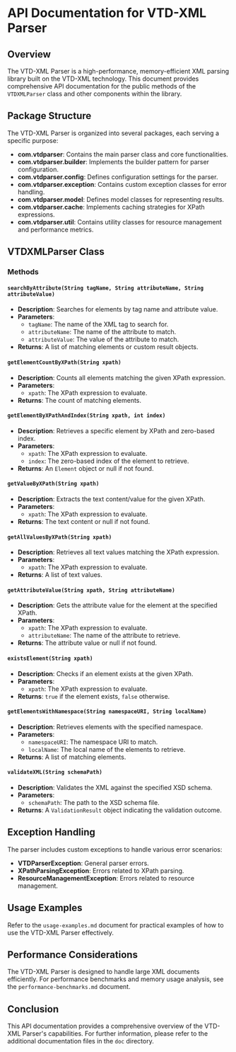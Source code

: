 # API Documentation for VTD-XML Parser

## Overview
The VTD-XML Parser is a high-performance, memory-efficient XML parsing library built on the VTD-XML technology. This document provides comprehensive API documentation for the public methods of the `VTDXMLParser` class and other components within the library.

## Package Structure
The VTD-XML Parser is organized into several packages, each serving a specific purpose:

- **com.vtdparser**: Contains the main parser class and core functionalities.
- **com.vtdparser.builder**: Implements the builder pattern for parser configuration.
- **com.vtdparser.config**: Defines configuration settings for the parser.
- **com.vtdparser.exception**: Contains custom exception classes for error handling.
- **com.vtdparser.model**: Defines model classes for representing results.
- **com.vtdparser.cache**: Implements caching strategies for XPath expressions.
- **com.vtdparser.util**: Contains utility classes for resource management and performance metrics.

## VTDXMLParser Class
### Methods

#### `searchByAttribute(String tagName, String attributeName, String attributeValue)`
- **Description**: Searches for elements by tag name and attribute value.
- **Parameters**:
  - `tagName`: The name of the XML tag to search for.
  - `attributeName`: The name of the attribute to match.
  - `attributeValue`: The value of the attribute to match.
- **Returns**: A list of matching elements or custom result objects.

#### `getElementCountByXPath(String xpath)`
- **Description**: Counts all elements matching the given XPath expression.
- **Parameters**:
  - `xpath`: The XPath expression to evaluate.
- **Returns**: The count of matching elements.

#### `getElementByXPathAndIndex(String xpath, int index)`
- **Description**: Retrieves a specific element by XPath and zero-based index.
- **Parameters**:
  - `xpath`: The XPath expression to evaluate.
  - `index`: The zero-based index of the element to retrieve.
- **Returns**: An `Element` object or null if not found.

#### `getValueByXPath(String xpath)`
- **Description**: Extracts the text content/value for the given XPath.
- **Parameters**:
  - `xpath`: The XPath expression to evaluate.
- **Returns**: The text content or null if not found.

#### `getAllValuesByXPath(String xpath)`
- **Description**: Retrieves all text values matching the XPath expression.
- **Parameters**:
  - `xpath`: The XPath expression to evaluate.
- **Returns**: A list of text values.

#### `getAttributeValue(String xpath, String attributeName)`
- **Description**: Gets the attribute value for the element at the specified XPath.
- **Parameters**:
  - `xpath`: The XPath expression to evaluate.
  - `attributeName`: The name of the attribute to retrieve.
- **Returns**: The attribute value or null if not found.

#### `existsElement(String xpath)`
- **Description**: Checks if an element exists at the given XPath.
- **Parameters**:
  - `xpath`: The XPath expression to evaluate.
- **Returns**: `true` if the element exists, `false` otherwise.

#### `getElementsWithNamespace(String namespaceURI, String localName)`
- **Description**: Retrieves elements with the specified namespace.
- **Parameters**:
  - `namespaceURI`: The namespace URI to match.
  - `localName`: The local name of the elements to retrieve.
- **Returns**: A list of matching elements.

#### `validateXML(String schemaPath)`
- **Description**: Validates the XML against the specified XSD schema.
- **Parameters**:
  - `schemaPath`: The path to the XSD schema file.
- **Returns**: A `ValidationResult` object indicating the validation outcome.

## Exception Handling
The parser includes custom exceptions to handle various error scenarios:

- **VTDParserException**: General parser errors.
- **XPathParsingException**: Errors related to XPath parsing.
- **ResourceManagementException**: Errors related to resource management.

## Usage Examples
Refer to the `usage-examples.md` document for practical examples of how to use the VTD-XML Parser effectively.

## Performance Considerations
The VTD-XML Parser is designed to handle large XML documents efficiently. For performance benchmarks and memory usage analysis, see the `performance-benchmarks.md` document.

## Conclusion
This API documentation provides a comprehensive overview of the VTD-XML Parser's capabilities. For further information, please refer to the additional documentation files in the `doc` directory.